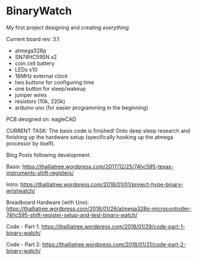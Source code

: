 # BinaryWatch
My first project designing and creating *everything*. 

Current board rev: 3.1
  * atmega328p
  * SN74HC595N x2
  * coin cell battery
  * LEDs x10
  * 16MHz external clock
  * two buttons for configuring time
  * one button for sleep/wakeup
  * jumper wires
  * resistors (10k, 220k)
  * arduino uno (for easier programming in the beginning)

PCB designed on: eagleCAD



CURRENT TASK: The basis code is finished! Onto deep sleep research and finishing up the hardware setup (specifically hooking up the atmega processor by itself).



Blog Posts following development:

Basis:   https://thalliatree.wordpress.com/2017/12/25/74hc595-texas-instruments-shift-registers/

Intro:   https://thalliatree.wordpress.com/2018/01/01/project-hype-binary-wristwatch/

Breadboard Hardware (with Uno):   https://thalliatree.wordpress.com/2018/01/26/atmega328p-microcontroller-74hc595-shift-register-setup-and-test-binary-watch/

Code - Part 1:   https://thalliatree.wordpress.com/2018/01/29/code-part-1-binary-watch/

Code - Part 2:   https://thalliatree.wordpress.com/2018/01/31/code-part-2-binary-watch/
